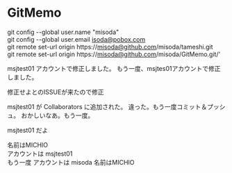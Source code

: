 # GitMemo

git config --global user.name "misoda"  
git config --global user.email isoda@pobox.com  
git remote set-url origin https://misoda@github.com/misoda/tameshi.git  
git remote set-url origin https://misoda@github.com/misoda/GitMemo.git/'  

msjtest01 アカウントで修正しました。
もう一度、msjtes01アカウントで修正しました。

修正せよとのISSUEが来たので修正

msjtest01 が Collaborators に追加された。
違った。もう一度コミット＆プッシュ。
おかしいなあ。もう一度。

msjtest01 だよ

名前はMICHIO  
アカウントは msjtest01  
もう一度
アカウントは misoda
名前はMICHIO
